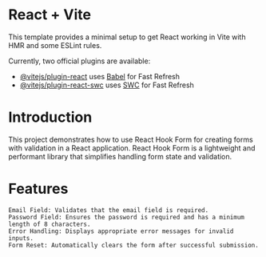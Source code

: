 # React + Vite

This template provides a minimal setup to get React working in Vite with HMR and some ESLint rules.

Currently, two official plugins are available:

- [@vitejs/plugin-react](https://github.com/vitejs/vite-plugin-react/blob/main/packages/plugin-react/README.md) uses [Babel](https://babeljs.io/) for Fast Refresh
- [@vitejs/plugin-react-swc](https://github.com/vitejs/vite-plugin-react-swc) uses [SWC](https://swc.rs/) for Fast Refresh


# Introduction
This project demonstrates how to use React Hook Form for creating forms with validation in a React application. React Hook Form is a lightweight and performant library that simplifies handling form state and validation.

# Features
    Email Field: Validates that the email field is required.
    Password Field: Ensures the password is required and has a minimum length of 8 characters.
    Error Handling: Displays appropriate error messages for invalid inputs.
    Form Reset: Automatically clears the form after successful submission.